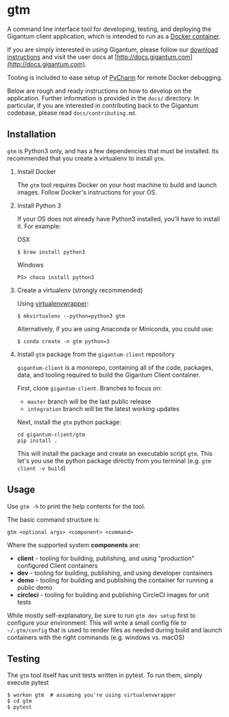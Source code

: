 # gtm

A command line interface tool for developing, testing, and deploying the Gigantum client application, 
which is intended to run as a [Docker container](https://www.docker.com/what-container).

If you are simply interested in *using* Gigantum, please follow our [download
instructions](https://gigantum.com/download) and visit the user docs at
[http://docs.gigantum.com](http://docs.gigantum.com).

Tooling is included to ease setup of
[PyCharm](https://www.jetbrains.com/pycharm/) for remote Docker debugging.

Below are rough and ready instructions on how to develop on the application.
Further information is provided in the `docs/` directory. In particular, if you
are interested in contributing back to the Gigantum codebase, please read `docs/contributing.md`.

## Installation

`gtm` is Python3 only, and has a few dependencies that must be installed. Its
recommended that you create a virtualenv to install `gtm`.

1. Install Docker

   The `gtm` tool requires Docker on your host machine to build and launch
   images. Follow Docker's instructions for your OS.

2. Install Python 3

   If your OS does not already have Python3 installed, you'll have to install
   it. For example:

   OSX
   ```
   $ brew install python3
   ```

   Windows
   ```
   PS> choco install python3
   ```

3. Create a virtualenv (strongly recommended)

   Using [virtualenvwrapper](https://virtualenvwrapper.readthedocs.io/en/latest/):

   ```
   $ mkvirtualenv --python=python3 gtm
   ```

   Alternatively, if you are using Anaconda or Miniconda, you could use:

   ```
   $ conda create -n gtm python=3
   ```

4. Install `gtm` package from the `gigantum-client` repository
    
   `gigantum-client` is a monorepo, containing all of the code, packages, data, and tooling required to build the
   Gigantum Client container. 
   
   First, clone `gigantum-client`. Branches to focus on: 
   - `master` branch will be the last public release
   - `integration` branch will be the latest working updates
   
   Next, install the `gtm` python package:
   
   ```
   cd gigantum-client/gtm
   pip install .
   ```
    
   This will install the package and create an executable script `gtm`. This let's you use the python package directly
   from you terminal (e.g. `gtm client -v build`)
   

## Usage

Use ```gtm -h``` to print the help contents for the tool.

The basic command structure is:

```
gtm <optional args> <component> <command>
```

Where the supported system **components** are:

- **client** - tooling for building, publishing, and using "production" configured Client containers
- **dev** - tooling for building, publishing, and using developer containers
- **demo** - tooling for building and publishing the container for running a public demo
- **circleci** - tooling for building and publishing CircleCI images for unit tests


While mostly self-explanatory, be sure to run `gtm dev setup` first to configure your environment. This will write
a small config file to `~/.gtm/config` that is used to render files as needed during build and launch containers
with the right commands (e.g. windows vs. macOS)


## Testing

The `gtm` tool itself has unit tests written in pytest. To run them, simply
execute pytest

```
$ workon gtm  # assuming you're using virtualenvwrapper
$ cd gtm
$ pytest
```
